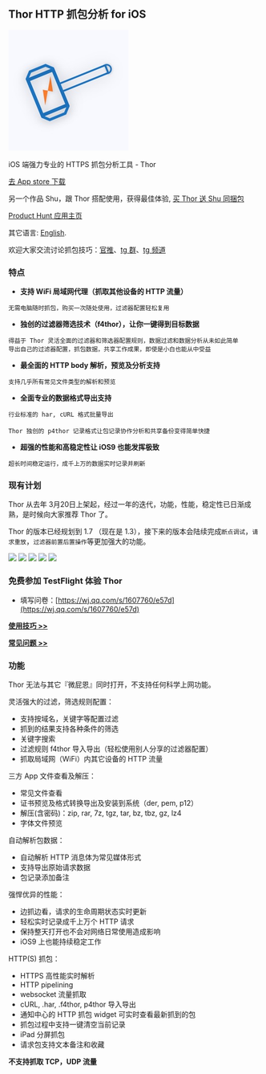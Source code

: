 ## Thor HTTP 抓包分析 for iOS

![](thor_logo.jpg)

iOS 端强力专业的 HTTPS 抓包分析工具 - Thor

[去 App store 下载](https://itunes.apple.com/app/id1210562295)

另一个作品 Shu，跟 Thor 搭配使用，获得最佳体验, [买 Thor 送 Shu 同捆包](https://itunes.apple.com/app-bundle/id1333938041)


[Product Hunt 应用主页](https://www.producthunt.com/posts/thor)

其它语言: [English](README.md).


欢迎大家交流讨论抓包技巧：[官推](https://twitter.com/thor_pixelcyber)、[tg 群](https://t.me/thorshu)、[tg 频道](https://t.me/thornotice)


### 特点

- **支持 WiFi 局域网代理（抓取其他设备的 HTTP 流量）**
```
无需电脑随时抓包，购买一次随处使用，过滤器配置轻松复用
```

- **独创的过滤器筛选技术（f4thor），让你一键得到目标数据**
```
得益于 Thor 灵活全面的过滤器和筛选器配置规则，数据过滤和数据分析从未如此简单
导出自己的过滤器配置，抓包数据，共享工作成果，即使是小白也能从中受益
```

- **最全面的 HTTP body 解析，预览及分析支持**
```
支持几乎所有常见文件类型的解析和预览
```

- **全面专业的数据格式导出支持**
```
行业标准的 har, cURL 格式批量导出

Thor 独创的 p4thor 记录格式让包记录协作分析和共享备份变得简单快捷
```

- **超强的性能和高稳定性让 iOS9 也能发挥极致**
```
超长时间稳定运行，成千上万的数据实时记录并刷新
```


### 现有计划

Thor 从去年 3月20日上架起，经过一年的迭代，功能，性能，稳定性已日渐成熟，是时候向大家推荐 Thor 了。

Thor 的版本已经规划到 1.7 （现在是 1.3），接下来的版本会陆续完成`断点调试`，`请求重放`，`过滤器前置后置操作`等更加强大的功能。



![](https://is1-ssl.mzstatic.com/image/thumb/Purple111/v4/61/0f/87/610f87ff-4c81-fcc3-4b38-58bce34eed9b/source/230x0w.jpg)
![](https://is5-ssl.mzstatic.com/image/thumb/Purple118/v4/0c/f7/b1/0cf7b1f4-9a19-271b-2172-8e3ec941c9af/source/230x0w.jpg)
![](https://is5-ssl.mzstatic.com/image/thumb/Purple128/v4/4b/f9/8f/4bf98ffb-1ab4-6d0b-2a04-1da90cdf6cd6/source/230x0w.jpg)
![](https://is1-ssl.mzstatic.com/image/thumb/Purple118/v4/b0/f2/44/b0f2446a-ca64-7d38-ec88-90b339b431f6/source/230x0w.jpg)
![](https://is3-ssl.mzstatic.com/image/thumb/Purple128/v4/19/a1/d0/19a1d063-2c53-1283-d123-1814e2ef082a/source/230x0w.jpg)


### 免费参加 TestFlight 体验 Thor

- 填写问卷：[https://wj.qq.com/s/1607760/e57d](https://wj.qq.com/s/1607760/e57d)

[**使用技巧 >>**](tips-zh-Hans/dev_tip.md)

[**常见问题 >>**](demo-zh-Hans/demo_list.md)


### 功能

Thor 无法与其它『微屁恩』同时打开，不支持任何科学上网功能。

灵活强大的过滤，筛选规则配置：

- 支持按域名，关键字等配置过滤
- 抓到的结果支持各种条件的筛选
- 关键字搜索
- 过滤规则 f4thor 导入导出（轻松使用别人分享的过滤器配置）
- 抓取局域网（WiFi）内其它设备的 HTTP 流量

三方 App 文件查看及解压：

- 常见文件查看
- 证书预览及格式转换导出及安装到系统（der, pem, p12）
- 解压(含密码)：zip, rar, 7z, tgz, tar, bz, tbz, gz, lz4
- 字体文件预览

自动解析包数据：

- 自动解析 HTTP 消息体为常见媒体形式
- 支持导出原始请求数据
- 包记录添加备注

强悍优异的性能：

- 边抓边看，请求的生命周期状态实时更新
- 轻松实时记录成千上万个 HTTP 请求
- 保持整天打开也不会对网络日常使用造成影响
- iOS9 上也能持续稳定工作

HTTP(S) 抓包：

- HTTPS 高性能实时解析
- HTTP pipelining
- websocket 流量抓取
- cURL, .har, .f4thor, p4thor 导入导出
- 通知中心的 HTTP 抓包 widget 可实时查看最新抓到的包
- 抓包过程中支持一键清空当前记录
- iPad 分屏抓包
- 请求包支持文本备注和收藏


**不支持抓取 TCP，UDP 流量**